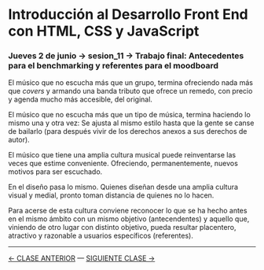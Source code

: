 # Introducción al Desarrollo Front End con HTML, CSS y JavaScript

### Jueves 2 de junio → sesion_11 → Trabajo final: Antecedentes para el benchmarking y referentes para el moodboard

El músico que no escucha más que un grupo, termina ofreciendo nada más que *covers* y armando una banda tributo que ofrece un remedo, con precio y agenda mucho más accesible, del original.

El músico que no escucha más que un tipo de música, termina haciendo lo mismo una y otra vez: Se ajusta al mismo estilo hasta que la gente se canse de bailarlo (para después vivir de los derechos anexos a sus derechos de autor).

El músico que tiene una amplia cultura musical puede reinventarse las veces que estime conveniente. Ofreciendo, permanentemente, nuevos motivos para ser escuchado. 

En el diseño pasa lo mismo. Quienes diseñan desde una amplia cultura visual y medial, pronto toman distancia de quienes no lo hacen.

Para acerse de esta cultura conviene reconocer lo que se ha hecho antes en el mismo ámbito con un mismo objetivo (antecendentes) y aquello que, viniendo de otro lugar con distinto objetivo, pueda resultar placentero, atractivo y razonable a usuarios específicos (referentes).


- - - - - - - 

[← CLASE ANTERIOR](https://github.com/profesorfaco/front-end/tree/main/sesion_10) — [SIGUIENTE CLASE →](https://github.com/profesorfaco/front-end/tree/main/sesion_12)
